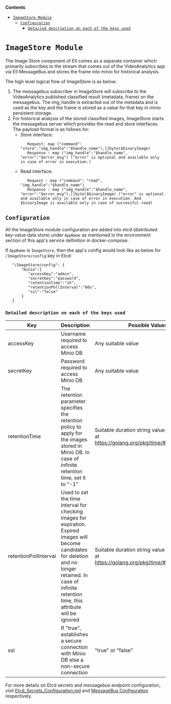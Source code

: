 **Contents**

- [`ImageStore Module`](#imagestore-module)
  - [`Configuration`](#configuration)
    - [`Detailed description on each of the keys used`](#detailed-description-on-each-of-the-keys-used)

# `ImageStore Module`

The Image Store component of EII comes as a separate container which primarily
subscribes to the stream that comes out of the VideoAnalytics app via EII
MessageBus and stores the frame into minio for historical analysis.

The high level logical flow of ImageStore is as below:
1. The messagebus subscriber in ImageStore will subscribe to the VideoAnalytics
   published classified result (metadata, frame) on the messagebus.
   The img_handle is extracted out of the metadata and is used as the key and
   the frame is stored as a value for that key in minio persistent storage.
2. For historical analysis of the stored classified images, ImageStore starts
   the messagebus server which provides the read and store interfaces.
   The payload format is as follows for:
   * Store interface:
     ```
        Request: map ("command": "store","img_handle":"$handle_name"),[]byte($binaryImage)
        Response : map ("img_handle":"$handle_name", "error":"$error_msg") ("error" is optional and available only in case of error in execution.)
     ```
   * Read interface:
     ```
        Request : map ("command": "read", "img_handle":"$handle_name")
        Response : map ("img_handle":"$handle_name", "error":"$error_msg"),[]byte($binaryImage) ("error" is optional and available only in case of error in execution. And $binaryImage is available only in case of successful read)
     ```

## `Configuration`

All the ImageStore module configuration are added into etcd (distributed
key-value data store) under `AppName` as mentioned in the
environment section of this app's service definition in docker-compose.

If `AppName` is `ImageStore`, then the app's config would look like as below
 for `/ImageStore/config` key in Etcd:
 ```
    "/ImageStore/config": {
        "minio":{
           "accessKey":"admin",
           "secretKey":"password",
           "retentionTime":"1h",
           "retentionPollInterval":"60s",
           "ssl":"false"
        }
    }
 ```

### `Detailed description on each of the keys used`
|  Key	        | Description 	                                                                                           | Possible Values  	                      |Required/Optional |
|---	        |---	                                                                                                   |---	                                      |---	             |
|  accessKey 	|   Username required to access Minio DB	                                                               | Any suitable value                       | Required	     |
|  secretKey 	|   Password required to access Minio DB	                                                               | Any suitable value             	      | Required         |
|  retentionTime|   The retention parameter specifies the retention policy to apply for the images stored in Minio DB.  In case of infinite retention time, set it to "-1" | Suitable duration string value as mentioned at https://golang.org/pkg/time/#ParseDuration. |   Required        |
|  retentionPollInterval | Used to set the time interval for checking images for expiration. Expired images will become candidates for deletion and no longer retained. In case of infinite retention time, this attribute will be ignored |	Suitable duration string value as mentioned at https://golang.org/pkg/time/#ParseDuration  |   Required        |
|  ssl          |  If "true", establishes a secure connection with Minio DB else a non-secure connection                   | "true" or "false"                        |   Required        |

For more details on Etcd secrets and messagebus endpoint configuration, visit [Etcd_Secrets_Configuration.md](../Etcd_Secrets_Configuration.md) and
[MessageBus Configuration](../common/libs/ConfigMgr/README.md#interfaces) respectively.

